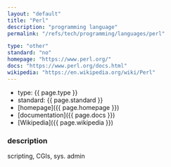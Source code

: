 ```yaml
---
layout: "default"
title: "Perl"
description: "programming language"
permalink: "/refs/tech/programming/languages/perl"

type: "other"
standard: "no"
homepage: "https://www.perl.org/"
docs: "https://www.perl.org/docs.html"
wikipedia: "https://en.wikipedia.org/wiki/Perl"
---
```


- type: {{ page.type }}
- standard: {{ page.standard }}
- [homepage]({{ page.homepage }})
- [documentation]({{ page.docs }})
- [Wikipedia]({{ page.wikipedia }})

### description

scripting, CGIs, sys. admin
